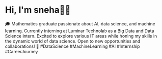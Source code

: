 <h1>Hi, I'm  sneha👋🏽</h1>
<p>🎓 Mathematics graduate passionate about AI, data science, and machine learning. Currently interning at Luminar Technolab as a Big Data and Data Science intern. Excited to explore various IT areas while honing my skills in the dynamic world of data science. Open to new opportunities and collaborations! 🚀 #DataScience #MachineLearning #AI #Internship #CareerJourney</p>

<!---
sneha-shalji/sneha-shalji is a ✨ special ✨ repository because its `README.md` (this file) appears on your GitHub profile.
You can click the Preview link to take a look at your changes.
--->

